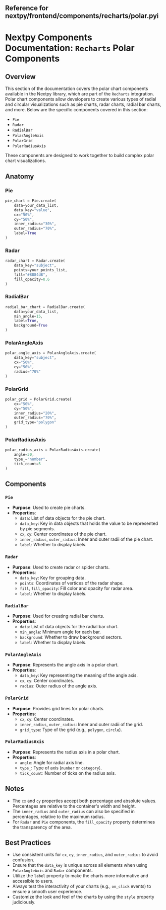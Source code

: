 ##  Reference for nextpy/frontend/components/recharts/polar.pyi

# Nextpy Components Documentation: `Recharts` Polar Components

## Overview

This section of the documentation covers the polar chart components available in the Nextpy library, which are part of the `Recharts` integration. Polar chart components allow developers to create various types of radial and circular visualizations such as pie charts, radar charts, radial bar charts, and more. Below are the specific components covered in this section:

- `Pie`
- `Radar`
- `RadialBar`
- `PolarAngleAxis`
- `PolarGrid`
- `PolarRadiusAxis`

These components are designed to work together to build complex polar chart visualizations.

## Anatomy

### Pie

```python
pie_chart = Pie.create(
    data=your_data_list,
    data_key="value",
    cx="50%",
    cy="50%",
    inner_radius="30%",
    outer_radius="70%",
    label=True
)
```

### Radar

```python
radar_chart = Radar.create(
    data_key="subject",
    points=your_points_list,
    fill="#8884d8",
    fill_opacity=0.6
)
```

### RadialBar

```python
radial_bar_chart = RadialBar.create(
    data=your_data_list,
    min_angle=15,
    label=True,
    background=True
)
```

### PolarAngleAxis

```python
polar_angle_axis = PolarAngleAxis.create(
    data_key="subject",
    cx="50%",
    cy="50%",
    radius="70%"
)
```

### PolarGrid

```python
polar_grid = PolarGrid.create(
    cx="50%",
    cy="50%",
    inner_radius="20%",
    outer_radius="70%",
    grid_type="polygon"
)
```

### PolarRadiusAxis

```python
polar_radius_axis = PolarRadiusAxis.create(
    angle=30,
    type_="number",
    tick_count=5
)
```

## Components

### `Pie`

- **Purpose**: Used to create pie charts.
- **Properties**:
  - `data`: List of data objects for the pie chart.
  - `data_key`: Key in data objects that holds the value to be represented by pie segments.
  - `cx`, `cy`: Center coordinates of the pie chart.
  - `inner_radius`, `outer_radius`: Inner and outer radii of the pie chart.
  - `label`: Whether to display labels.

### `Radar`

- **Purpose**: Used to create radar or spider charts.
- **Properties**:
  - `data_key`: Key for grouping data.
  - `points`: Coordinates of vertices of the radar shape.
  - `fill`, `fill_opacity`: Fill color and opacity for radar area.
  - `label`: Whether to display labels.

### `RadialBar`

- **Purpose**: Used for creating radial bar charts.
- **Properties**:
  - `data`: List of data objects for the radial bar chart.
  - `min_angle`: Minimum angle for each bar.
  - `background`: Whether to draw background sectors.
  - `label`: Whether to display labels.

### `PolarAngleAxis`

- **Purpose**: Represents the angle axis in a polar chart.
- **Properties**:
  - `data_key`: Key representing the meaning of the angle axis.
  - `cx`, `cy`: Center coordinates.
  - `radius`: Outer radius of the angle axis.

### `PolarGrid`

- **Purpose**: Provides grid lines for polar charts.
- **Properties**:
  - `cx`, `cy`: Center coordinates.
  - `inner_radius`, `outer_radius`: Inner and outer radii of the grid.
  - `grid_type`: Type of the grid (e.g., `polygon`, `circle`).

### `PolarRadiusAxis`

- **Purpose**: Represents the radius axis in a polar chart.
- **Properties**:
  - `angle`: Angle for radial axis line.
  - `type_`: Type of axis (`number` or `category`).
  - `tick_count`: Number of ticks on the radius axis.

## Notes

- The `cx` and `cy` properties accept both percentage and absolute values. Percentages are relative to the container's width and height.
- The `inner_radius` and `outer_radius` can also be specified in percentages, relative to the maximum radius.
- For `Radar` and `Pie` components, the `fill_opacity` property determines the transparency of the area.

## Best Practices

- Use consistent units for `cx`, `cy`, `inner_radius`, and `outer_radius` to avoid confusion.
- Ensure that the `data_key` is unique across all elements when using `PolarAngleAxis` and `Radar` components.
- Utilize the `label` property to make the charts more informative and accessible to users.
- Always test the interactivity of your charts (e.g., `on_click` events) to ensure a smooth user experience.
- Customize the look and feel of the charts by using the `style` property judiciously.